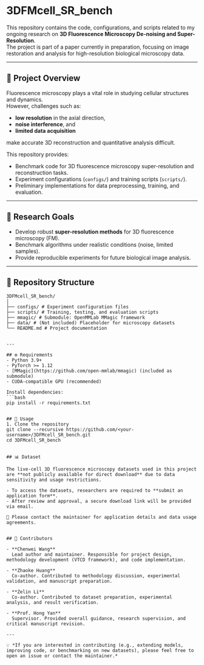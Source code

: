 # 3DFMcell_SR_bench

This repository contains the code, configurations, and scripts related to my ongoing research on **3D Fluorescence Microscopy De-noising and Super-Resolution**.  
The project is part of a paper currently in preparation, focusing on image restoration and analysis for high-resolution biological microscopy data.

---

## 📖 Project Overview
Fluorescence microscopy plays a vital role in studying cellular structures and dynamics.  
However, challenges such as:
- **low resolution** in the axial direction,  
- **noise interference**, and  
- **limited data acquisition**  

make accurate 3D reconstruction and quantitative analysis difficult.

This repository provides:
- Benchmark code for 3D fluorescence microscopy super-resolution and reconstruction tasks.
- Experiment configurations (`configs/`) and training scripts (`scripts/`).
- Preliminary implementations for data preprocessing, training, and evaluation.

---

## 🧪 Research Goals
- Develop robust **super-resolution methods** for 3D fluorescence microscopy (FM).
- Benchmark algorithms under realistic conditions (noise, limited samples).
- Provide reproducible experiments for future biological image analysis.

---

## 📂 Repository Structure
```
3DFMcell_SR_bench/
│
├── configs/ # Experiment configuration files
├── scripts/ # Training, testing, and evaluation scripts
├── mmagic/ # Submodule: OpenMMLab MMagic framework
├── data/ # (Not included) Placeholder for microscopy datasets
└── README.md # Project documentation


---

## ⚙️ Requirements
- Python 3.9+
- PyTorch >= 1.12
- [MMagic](https://github.com/open-mmlab/mmagic) (included as submodule)
- CUDA-compatible GPU (recommended)

Install dependencies:
```bash
pip install -r requirements.txt


## 🚀 Usage
1. Clone the repository
git clone --recursive https://github.com/<your-username>/3DFMcell_SR_bench.git
cd 3DFMcell_SR_bench


## 📊 Dataset

The live-cell 3D fluorescence microscopy datasets used in this project are **not publicly available for direct download** due to data sensitivity and usage restrictions.  

- To access the datasets, researchers are required to **submit an application form**.  
- After review and approval, a secure download link will be provided via email.  

📌 Please contact the maintainer for application details and data usage agreements.


## 👥 Contributors

- **Chenwei Wang**  
  Lead author and maintainer. Responsible for project design, methodology development (VTCD framework), and code implementation.  

- **Zhaoke Huang**  
  Co-author. Contributed to methodology discussion, experimental validation, and manuscript preparation.  

- **Zelin Li**  
  Co-author. Contributed to dataset preparation, experimental analysis, and result verification.  

- **Prof. Hong Yan**  
  Supervisor. Provided overall guidance, research supervision, and critical manuscript revision.  

---

💡 *If you are interested in contributing (e.g., extending models, improving code, or benchmarking on new datasets), please feel free to open an issue or contact the maintainer.*



